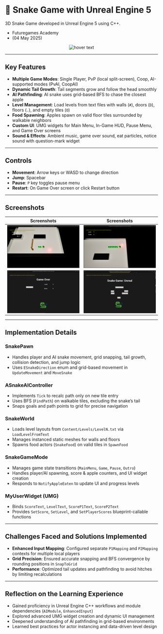 # 🐍 Snake Game with Unreal Engine 5
3D Snake Game developed in Unreal Engine 5 using C++.

- Futuregames Academy  
- (04 May 2025)

<p align="center">
  <img src="https://github.com/user-attachments/assets/63e3095c-8017-41f2-ba3f-aa245eaa8893" width="250" title="hover text"><br>
  <a href=""></a>
</p>


* * *

## Key Features

- **Multiple Game Modes**: Single Player, PvP (local split-screen), Coop, AI-supported modes (PvAI, CoopAI)  
- **Dynamic Tail Growth**: Tail segments grow and follow the head smoothly  
- **AI Pathfinding**: AI snake uses grid-based BFS to chase the closest apple  
- **Level Management**: Load levels from text files with walls (`#`), doors (`D`), floors (`.`), and empty tiles (`O`)  
- **Food Spawning**: Apples spawn on valid floor tiles surrounded by walkable neighbors  
- **Custom UI**: UMG widgets for Main Menu, In-Game HUD, Pause Menu, and Game Over screens  
- **Sound & Effects**: Ambient music, game over sound, eat particles, notice sound with question-mark widget  

* * *

## Controls

- **Movement**: Arrow keys or WASD to change direction  
- **Jump**: Spacebar  
- **Pause**: `P` key toggles pause menu  
- **Restart**: On Game Over screen or click Restart button  

* * *

## Screenshots

Screenshots           |  Screenshots 
:-------------------------:|:-------------------------:
![](ForReadme/1.png)  |  ![](ForReadme/3.png)
![](ForReadme/2.png)  |  ![](ForReadme/4.png)

* * *

## Implementation Details

### SnakePawn

- Handles player and AI snake movement, grid snapping, tail growth, collision detection, and jump logic  
- Uses `ESnakeDirection` enum and grid-based movement in `UpdateMovement` and `MoveSnake`  

### ASnakeAIController

- Implements `Tick` to recalc path only on new tile entry  
- Uses BFS (`FindPath`) on walkable tiles, excluding the snake’s tail  
- Snaps goals and path points to grid for precise navigation  

### SnakeWorld

- Loads level layouts from `Content/Levels/LevelN.txt` via `LoadLevelFromText`  
- Manages instanced static meshes for walls and floors  
- Spawns food actors (`SnakeFood`) on valid tiles in `SpawnFood`  

### SnakeGameMode

- Manages game state transitions (`MainMenu`, `Game`, `Pause`, `Outro`)  
- Handles player/AI spawning, score & apple counters, and UI widget creation  
- Responds to `NotifyAppleEaten` to update UI and progress levels  

### MyUserWidget (UMG)

- Binds `ScoreText`, `LevelText`, `ScoreP1Text`, `ScoreP2Text`  
- Provides `SetScore`, `SetLevel`, and `SetPlayerScores` blueprint-callable functions  

* * *

## Challenges Faced and Solutions Implemented

- **Enhanced Input Mapping**: Configured separate `P1Mapping` and `P2Mapping` contexts for multiple local players  
- **Grid Precision**: Ensured accurate snapping and BFS convergence by rounding positions in `SnapToGrid`  
- **Performance**: Optimized tail updates and pathfinding to avoid hitches by limiting recalculations  

* * *

## Reflection on the Learning Experience

- Gained proficiency in Unreal Engine C++ workflows and module dependencies (`AIModule`, `EnhancedInput`)  
- Explored advanced UMG widget creation and dynamic UI management  
- Deepened understanding of AI pathfinding in grid-based environments  
- Learned best practices for actor instancing and data-driven level design  


